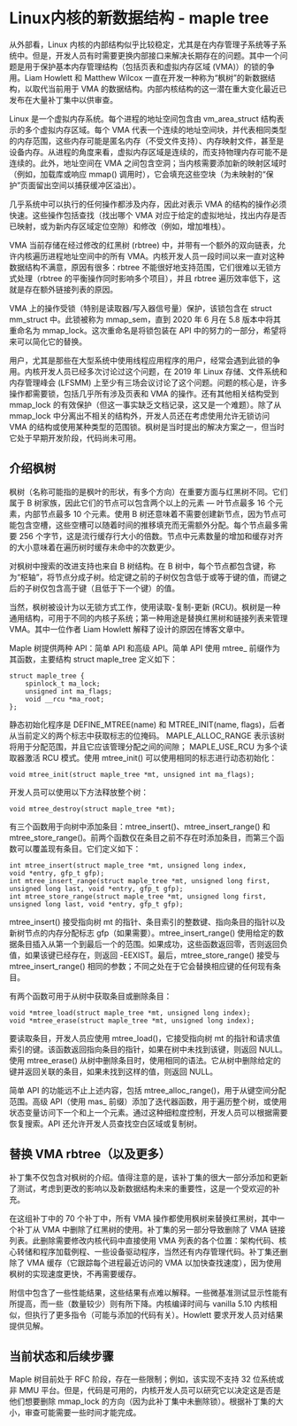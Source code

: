 # Linux内核的新数据结构 - maple tree

从外部看，Linux 内核的内部结构似乎比较稳定，尤其是在内存管理子系统等子系统中。但是，开发人员有时需要更换内部接口来解决长期存在的问题。其中一个问题是用于保护基本内存管理结构（包括页表和虚拟内存区域 (VMA)）的锁的争用。Liam Howlett 和 Matthew Wilcox 一直在开发一种称为“枫树”的新数据结构，以取代当前用于 VMA 的数据结构。内部内核结构的这一潜在重大变化最近已发布在大量补丁集中以供审查。

Linux 是一个虚拟内存系统。每个进程的地址空间包含由 vm_area_struct 结构表示的多个虚拟内存区域。每个 VMA 代表一个连续的地址空间块，并代表相同类型的内存范围，这些内存可能是匿名内存（不受文件支持）、内存映射文件，甚至是设备内存。从进程的角度来看，虚拟内存区域是连续的，而支持物理内存可能不是连续的。此外，地址空间在 VMA 之间包含空洞；当内核需要添加新的映射区域时（例如，加载库或响应 mmap() 调用时），它会填充这些空块（为未映射的“保护”页面留出空间以捕获缓冲区溢出）。

几乎系统中可以执行的任何操作都涉及内存，因此对表示 VMA 的结构的操作必须快速。这些操作包括查找（找出哪个 VMA 对应于给定的虚拟地址，找出内存是否已映射，或为新内存区域定位空隙）和修改（例如，增加堆栈）。

VMA 当前存储在经过修改的红黑树 (rbtree) 中，并带有一个额外的双向链表，允许内核遍历进程地址空间中的所有 VMA。内核开发人员一段时间以来一直对这种数据结构不满意，原因有很多：rbtree 不能很好地支持范围，它们很难以无锁方式处理（rbtree 的平衡操作同时影响多个项目），并且 rbtree 遍历效率低下，这就是存在额外链接列表的原因。

VMA 上的操作受锁（特别是读取器/写入器信号量）保护，该锁包含在 struct mm_struct 中。此锁被称为 mmap_sem，直到 2020 年 6 月在 5.8 版本中将其重命名为 mmap_lock。这次重命名是将锁包装在 API 中的努力的一部分，希望将来可以简化它的替换。

用户，尤其是那些在大型系统中使用线程应用程序的用户，经常会遇到此锁的争用。内核开发人员已经多次讨论过这个问题，在 2019 年 Linux 存储、文件系统和内存管理峰会 (LFSMM) 上至少有三场会议讨论了这个问题。问题的核心是，许多操作都需要锁，包括几乎所有涉及页表和 VMA 的操作。还有其他相关结构受到 mmap_lock 的有效保护（但这一事实缺乏文档记录，这又是一个难题）。除了从 mmap_lock 中分离出不相关的结构外，开发人员还在考虑使用允许无锁访问 VMA 的结构或使用某种类型的范围锁。枫树是当时提出的解决方案之一，但当时它处于早期开发阶段，代码尚未可用。

## 介绍枫树

枫树（名称可能指的是枫叶的形状，有多个方向）在重要方面与红黑树不同。它们属于 B 树家族，因此它们的节点可以包含两个以上的元素 — 叶节点最多 16 个元素，内部节点最多 10 个元素。使用 B 树还意味着不需要创建新节点，因为节点可能包含空槽，这些空槽可以随着时间的推移填充而无需额外分配。每个节点最多需要 256 个字节，这是流行缓存行大小的倍数。节点中元素数量的增加和缓存对齐的大小意味着在遍历树时缓存未命中的次数更少。

对枫树中搜索的改进支持也来自 B 树结构。在 B 树中，每个节点都包含键，称为“枢轴”，将节点分成子树。给定键之前的子树仅包含低于或等于键的值，而键之后的子树仅包含高于键（且低于下一个键）的值。

当然，枫树被设计为以无锁方式工作，使用读取-复制-更新 (RCU)。枫树是一种通用结构，可用于不同的内核子系统；第一种用途是替换红黑树和链接列表来管理 VMA。其中一位作者 Liam Howlett 解释了设计的原因在博客文章中。

Maple 树提供两种 API：简单 API 和高级 API。简单 API 使用 mtree_ 前缀作为其函数，主要结构 struct maple_tree 定义如下：

```
struct maple_tree {
	spinlock_t ma_lock;
	unsigned int ma_flags;
	void __rcu *ma_root;
};
```

静态初始化程序是 DEFINE_MTREE(name) 和 MTREE_INIT(name, flags)，后者从当前定义的两个标志中获取标志的位掩码。 MAPLE_ALLOC_RANGE 表示该树将用于分配范围，并且它应该管理分配之间的间隙； MAPLE_USE_RCU 为多个读取器激活 RCU 模式。使用 mtree_init() 可以使用相同的标志进行动态初始化：

```
void mtree_init(struct maple_tree *mt, unsigned int ma_flags);
```

开发人员可以使用以下方法释放整个树：

```
void mtree_destroy(struct maple_tree *mt);
```

有三个函数用于向树中添加条目：mtree_insert()、mtree_insert_range() 和 mtree_store_range()。前两个函数仅在条目之前不存在时添加条目，而第三个函数可以覆盖现有条目。它们定义如下：

```
int mtree_insert(struct maple_tree *mt, unsigned long index,
void *entry, gfp_t gfp);
int mtree_insert_range(struct maple_tree *mt, unsigned long first,
unsigned long last, void *entry, gfp_t gfp);
int mtree_store_range(struct maple_tree *mt, unsigned long first,
unsigned long last, void *entry, gfp_t gfp);
```

mtree_insert() 接受指向树 mt 的指针、条目索引的整数键、指向条目的指针以及新树节点的内存分配标志 gfp（如果需要）。mtree_insert_range() 使用给定的数据条目插入从第一个到最后一个的范围。如果成功，这些函数返回零，否则返回负值，如果该键已经存在，则返回 -EEXIST。最后，mtree_store_range() 接受与 mtree_insert_range() 相同的参数；不同之处在于它会替换相应键的任何现有条目。

有两个函数可用于从树中获取条目或删除条目：

```
void *mtree_load(struct maple_tree *mt, unsigned long index);
void *mtree_erase(struct maple_tree *mt, unsigned long index);
```

要读取条目，开发人员应使用 mtree_load()，它接受指向树 mt 的指针和请求值索引的键。该函数返回指向条目的指针，如果在树中未找到该键，则返回 NULL。使用 mtree_erase() 从树中删除条目时，使用相同的语法。它从树中删除给定的键并返回关联的条目，如果未找到这样的值，则返回 NULL。

简单 API 的功能远不止上述内容，包括 mtree_alloc_range()，用于从键空间分配范围。高级 API（使用 mas_ 前缀）添加了迭代器函数，用于遍历整个树，或使用状态变量访问下一个和上一个元素。通过这种细粒度控制，开发人员可以根据需要恢复搜索。API 还允许开发人员查找空白区域或复制树。

## 替换 VMA rbtree（以及更多）

补丁集不仅包含对枫树的介绍。值得注意的是，该补丁集的很大一部分添加和更新了测试，考虑到更改的影响以及新数据结构未来的重要性，这是一个受欢迎的补充。

在这组补丁中的 70 个补丁中，所有 VMA 操作都使用枫树来替换红黑树，其中一个补丁从 VMA 中删除了红黑树的使用。补丁集的另一部分导致删除了 VMA 链接列表。此删除需要修改内核代码中直接使用 VMA 列表的各个位置：架构代码、核心转储和程序加载例程、一些设备驱动程序，当然还有内存管理代码。补丁集还删除了 VMA 缓存（它跟踪每个进程最近访问的 VMA 以加快查找速度），因为使用枫树的实现速度更快，不再需要缓存。

附信中包含了一些性能结果，这些结果有点难以解释。一些微基准测试显示性能有所提高，而一些（数量较少）则有所下降。内核编译时间与 vanilla 5.10 内核相似，但执行了更多指令（可能与添加的代码有关）。Howlett 要求开发人员对结果提供见解。

## 当前状态和后续步骤

Maple 树目前处于 RFC 阶段，存在一些限制；例如，该实现不支持 32 位系统或非 MMU 平台。但是，代码是可用的，内核开发人员可以研究它以决定这是否是他们想要删除 mmap_lock 的方向（因为此补丁集中未删除锁）。根据补丁集的大小，审查可能需要一些时间才能完成。